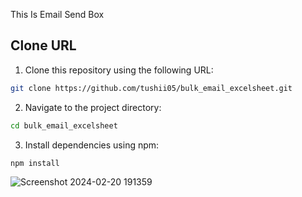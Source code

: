 This Is Email Send Box

## Clone URL

1. Clone this repository using the following URL:

```bash
git clone https://github.com/tushii05/bulk_email_excelsheet.git
```
2. Navigate to the project directory:

```bash
cd bulk_email_excelsheet
```

3. Install dependencies using npm:

```bash
npm install
```

![Screenshot 2024-02-20 191359](https://github.com/tushii05/bulk_email_excelsheet/assets/104415590/da1423d2-fa14-43eb-bd71-e168c57e7546)

